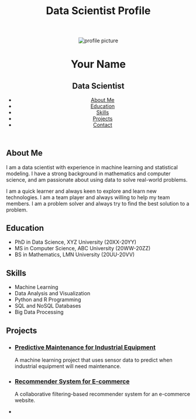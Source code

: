 <!DOCTYPE html>
<html>
  <head>
    <title>Data Scientist Profile</title>
  </head>
  <body>
    <header>
      <h1>Data Scientist Profile</h1>
    </header>
    <!DOCTYPE html>
<html>
<head>
  <title>My GitHub Profile</title>
  <link rel="stylesheet" href="styles.css">
</head>
<body>
  <header>
    <img src="https://avatars1.githubusercontent.com/u/12345678?s=460&v=4" alt="profile picture" class="profile-picture">
    <h1>Your Name</h1>
    <h2>Data Scientist</h2>
    <nav>
      <ul>
        <li><a href="#about-me">About Me</a></li>
        <li><a href="#education">Education</a></li>
        <li><a href="#skills">Skills</a></li>
        <li><a href="#projects">Projects</a></li>
        <li><a href="#contact">Contact</a></li>
      </ul>
    </nav>
  </header>
  <section id="about-me">
    <h2>About Me</h2>
    <p>I am a data scientist with experience in machine learning and statistical modeling. I have a strong background in mathematics and computer science, and am passionate about using data to solve real-world problems.</p>
    <p>I am a quick learner and always keen to explore and learn new technologies. I am a team player and always willing to help my team members. I am a problem solver and always try to find the best solution to a problem.</p>
  </section>
  <section id="education">
    <h2>Education</h2>
    <ul>
      <li>PhD in Data Science, XYZ University (20XX-20YY)</li>
      <li>MS in Computer Science, ABC University (20WW-20ZZ)</li>
      <li>BS in Mathematics, LMN University (20UU-20VV)</li>
    </ul>
  </section>
  <section id="skills">
    <h2>Skills</h2>
    <ul>
      <li>Machine Learning</li>
      <li>Data Analysis and Visualization</li>
      <li>Python and R Programming</li>
      <li>SQL and NoSQL Databases</li>
      <li>Big Data Processing</li>
    </ul>
  </section>
  <section id="projects">
    <h2>Projects</h2>
    <ul>
      <li>
        <h3><a href="https://github.com/username/project1">Predictive Maintenance for Industrial Equipment</a></h3>
        <p>A machine learning project that uses sensor data to predict when industrial equipment will need maintenance.</p>
      </li>
      <li>
        <h3><a href="https://github.com/username/project2">Recommender System for E-commerce</a></h3>
        <p>A collaborative filtering-based recommender system for an e-commerce website.</p>
      </li>
      <li>
